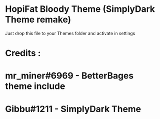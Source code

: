 # HopiFat Bloody Theme (SimplyDark Theme remake)
Just drop this file to your Themes folder and activate in settings


# Credits :


# mr_miner#6969 - BetterBages theme include

# Gibbu#1211 - SimplyDark Theme
